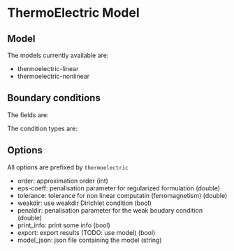 # ThermoElectric Model

## Model

The models currently available are:

- thermoelectric-linear
- thermoelectric-nonlinear

## Boundary conditions

The fields are:



The condition types are:



## Options

All options are prefixed by `thermoelectric`

- order: approximation order (int)
- eps-coeff: penalisation parameter for regularized formulation (double)
- tolerance: tolerance for non linear computatin (ferromagnetism) (double)
- weakdir: use weakdir Dirichlet condition (bool)
- penaldir: penalisation parameter for the weak boudary condition (double)
- print_info: print some info (bool)
- export: export results (TODO: use model) (bool)
- model_json: json file containing the model (string)
